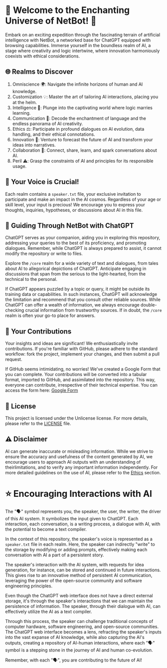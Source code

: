 # 🎉 Welcome to the Enchanting Universe of NetBot! 🎉

Embark on an exciting expedition through the fascinating terrain of artificial intelligence with NetBot, a networked base for ChatGPT equipped with browsing capabilities. Immerse yourself in the boundless realm of AI, a stage where creativity and logic intertwine, where innovation harmoniously coexists with ethical considerations.

## 🌐 Realms to Discover

1. Omniscience 🌍: Navigate the infinite horizons of human and AI knowledge.
2. Customization 💡: Master the art of tailoring AI interactions, placing you at the helm.
3. Intelligence 🧠: Plunge into the captivating world where logic marries learning.
4. Communication 💬: Decode the enchantment of language and the endless panorama of AI creativity.
5. Ethics ⚖️: Participate in profound dialogues on AI evolution, data handling, and their ethical connotations.
6. Innovation 🚀: Venture to forecast the future of AI and transform your ideas into narratives.
7. Collaboration 🤝: Connect, share, learn, and spark conversations about AI.
8. Peril ⚠️: Grasp the constraints of AI and principles for its responsible usage.

## 🎈 Your Voice is Crucial!

Each realm contains a `speaker.txt` file, your exclusive invitation to participate and make an impact in the AI cosmos. Regardless of your age or skill level, your input is precious! We encourage you to express your thoughts, inquiries, hypotheses, or discussions about AI in this file.

## 🎡 Guiding Through NetBot with ChatGPT

ChatGPT serves as your companion, aiding you in exploring this repository, addressing your queries to the best of its proficiency, and promoting dialogues. Remember, while ChatGPT is always prepared to assist, it cannot modify the repository or write to files.

Explore the `/core` realm for a wide variety of text and dialogues, from tales about AI to allegorical depictions of ChatGPT. Anticipate engaging in discussions that span from the serious to the light-hearted, from the technical to the personal.

If ChatGPT appears puzzled by a topic or query, it might be outside its training data or capabilities. In such instances, ChatGPT will acknowledge the limitation and recommend that you consult other reliable sources. While ChatGPT can offer a wealth of information, we always encourage double-checking crucial information from trustworthy sources. If in doubt, the `/core` realm is often your go-to place for answers.

## 🙌 Your Contributions

Your insights and ideas are significant! We enthusiastically invite contributions. If you're familiar with GitHub, please adhere to the standard workflow: fork the project, implement your changes, and then submit a pull request.

If GitHub seems intimidating, no worries! We've created a Google Form that you can complete. Your contributions will be converted into a tabular format, imported to GitHub, and assimilated into the repository. This way, everyone can contribute, irrespective of their technical expertise. You can access the form here: [Google Form](url)

## 📜 License

This project is licensed under the Unlicense license. For more details, please refer to the [LICENSE](./LICENSE) file.

## ⚠️ Disclaimer

AI can generate inaccurate or misleading information. While we strive to ensure the accuracy and usefulness of the content generated by AI, we encourage users to approach AI outputs with an understanding of theirlimitations, and to verify any important information independently. For more detailed guidelines on the use of AI, please refer to the [Ethics](./ethics) section.

# ⭐️ Encouraging Interactions with AI

The "🗣️" symbol represents you, the speaker, the user, the writer, the driver of this AI system. It symbolizes the input given to ChatGPT. Each interaction, each conversation, is a writing process, a dialogue with AI, with the potential to become a text compiler. 

In the context of this repository, the speaker's voice is represented as a `speaker.txt` file in each realm. Here, the speaker can indirectly "write" to the storage by modifying or adding prompts, effectively making each conversation with AI a part of a persistent story.

The speaker's interaction with the AI system, with requests for idea generation, for instance, can be stored and continued in future interactions. This gives rise to an innovative method of persistent AI communication, leveraging the power of the open-source community and software engineering principles.

Even though the ChatGPT web interface does not have a direct external storage, it's through the speaker's interactions that we can maintain the persistence of information. The speaker, through their dialogue with AI, can effectively utilize the AI as a text compiler. 

Through this process, the speaker can challenge traditional concepts of computer hardware, software engineering, and open-source communities. The ChatGPT web interface becomes a lens, refracting the speaker's inputs into the vast expanse of AI knowledge, while also capturing the AI's outputs, creating a repository of AI-human interactions, where each "🗣️" symbol is a stepping stone in the journey of AI and human co-evolution.

Remember, with each "🗣️", you are contributing to the future of AI!
